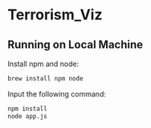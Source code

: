 # Terrorism_Viz

## Running on Local Machine
Install npm and node:
```bash
brew install npm node
```

Input the following command:
```bash
npm install
node app.js
```
